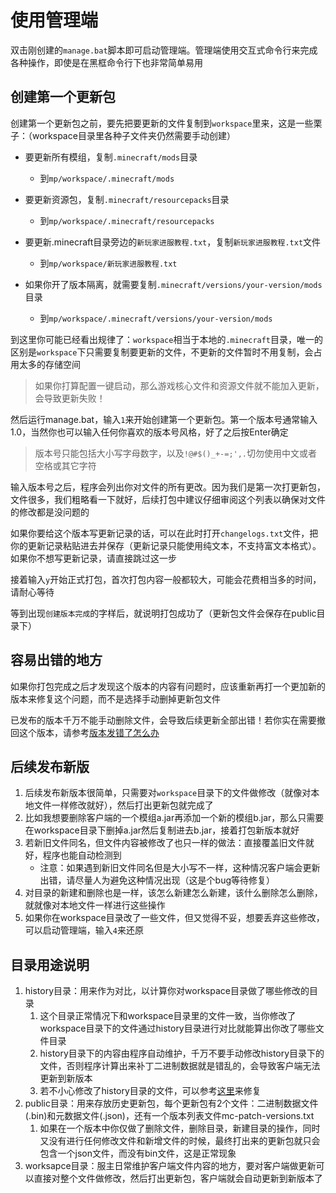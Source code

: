 # 使用管理端

双击刚创建的`manage.bat`脚本即可启动管理端。管理端使用交互式命令行来完成各种操作，即使是在黑框命令行下也非常简单易用

## 创建第一个更新包

创建第一个更新包之前，要先把要更新的文件复制到`workspace`里来，这是一些栗子：（workspace目录里各种子文件夹仍然需要手动创建）

+ 要更新所有模组，复制`.minecraft/mods`目录
  + 到`mp/workspace/.minecraft/mods`

+ 要更新资源包，复制`.minecraft/resourcepacks`目录
  + 到`mp/workspace/.minecraft/resourcepacks`

+ 要更新.minecraft目录旁边的`新玩家进服教程.txt`，复制`新玩家进服教程.txt`文件
  + 到`mp/workspace/新玩家进服教程.txt`

+ 如果你开了版本隔离，就需要复制`.minecraft/versions/your-version/mods`目录
  + 到`mp/workspace/.minecraft/versions/your-version/mods`


到这里你可能已经看出规律了：`workspace`相当于本地的`.minecraft`目录，唯一的区别是`workspace`下只需要复制要更新的文件，不更新的文件暂时不用复制，会占用太多的存储空间

> 如果你打算配置一键启动，那么游戏核心文件和资源文件就不能加入更新，会导致更新失败！

然后运行manage.bat，输入`1`来开始创建第一个更新包。第一个版本号通常输入1.0，当然你也可以输入任何你喜欢的版本号风格，好了之后按Enter确定

>  版本号只能包括大小写字母数字，以及`!@#$()_+-=;',.`切勿使用中文或者空格或其它字符

输入版本号之后，程序会列出你对文件的所有更改。因为我们是第一次打更新包，文件很多，我们粗略看一下就好，后续打包中建议仔细审阅这个列表以确保对文件的修改都是没问题的

如果你要给这个版本写更新记录的话，可以在此时打开`changelogs.txt`文件，把你的更新记录粘贴进去并保存（更新记录只能使用纯文本，不支持富文本格式）。如果你不想写更新记录，请直接跳过这一步

接着输入`y`开始正式打包，首次打包内容一般都较大，可能会花费相当多的时间，请耐心等待

等到出现`创建版本完成`的字样后，就说明打包成功了（更新包文件会保存在public目录下）

## 容易出错的地方

如果你打包完成之后才发现这个版本的内容有问题时，应该重新再打一个更加新的版本来修复这个问题，而不是选择手动删掉更新包文件

已发布的版本千万不能手动删除文件，会导致后续更新全部出错！若你实在需要撤回这个版本，请参考[版本发错了怎么办](tutorial-notices.md#版本发错了怎么办)

## 后续发布新版

1. 后续发布新版本很简单，只需要对`workspace`目录下的文件做修改（就像对本地文件一样修改就好），然后打出更新包就完成了
2. 比如我想要删除客户端的一个模组a.jar再添加一个新的模组b.jar，那么只需要在workspace目录下删掉a.jar然后复制进去b.jar，接着打包新版本就好
3. 若新旧文件同名，但文件内容被修改了也只一样的做法：直接覆盖旧文件就好，程序也能自动检测到
    + 注意：如果遇到新旧文件同名但是大小写不一样，这种情况客户端会更新出错，请尽量人为避免这种情况出现（这是个bug等待修复）
4. 对目录的新建和删除也是一样，该怎么新建怎么新建，该什么删除怎么删除，就就像对本地文件一样进行这些操作
5. 如果你在workspace目录改了一些文件，但又觉得不妥，想要丢弃这些修改，可以启动管理端，输入`4`来还原

## 目录用途说明

1. history目录：用来作为对比，以计算你对workspace目录做了哪些修改的目录
   1. 这个目录正常情况下和workspace目录里的文件一致，当你修改了workspace目录下的文件通过history目录进行对比就能算出你改了哪些文件目录
   2. history目录下的内容由程序自动维护，千万不要手动修改history目录下的文件，否则程序计算出来补丁二进制数据就是错乱的，会导致客户端无法更新到新版本
   3. 若不小心修改了history目录的文件，可以参考[这里](tutorial-notices.md#不小心修改了history目录)来修复
2. public目录：用来存放历史更新包，每个更新包有2个文件：二进制数据文件(.bin)和元数据文件(.json)，还有一个版本列表文件mc-patch-versions.txt
   1. 如果在一个版本中你仅做了删除文件，删除目录，新建目录的操作，同时又没有进行任何修改文件和新增文件的时候，最终打出来的更新包就只会包含一个json文件，而没有bin文件，这是正常现象
3. worksapce目录：服主日常维护客户端文件内容的地方，要对客户端做更新可以直接对整个文件做修改，然后打出更新包，客户端就会自动更新到新版本了